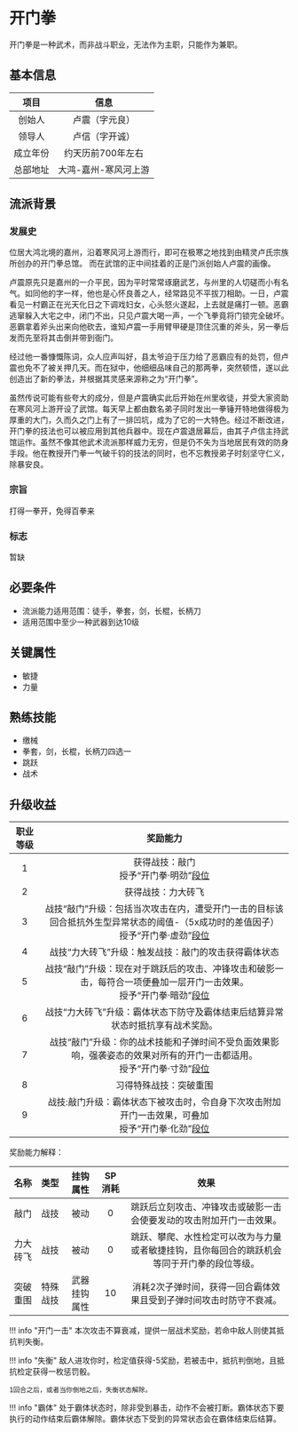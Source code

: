# 开门拳

开门拳是一种武术，而非战斗职业，无法作为主职，只能作为兼职。

## 基本信息

项目|信息
:--:|:--:
创始人|卢震（字元良）
领导人|卢信（字开诚）
成立年份|约天历前700年左右
总部地址|大鸿-嘉州-寒风河上游

## 流派背景

### 发展史

位居大鸿北境的嘉州，沿着寒风河上游而行，即可在极寒之地找到由精灵卢氏宗族所创办的开门拳总馆。 而在武馆的正中间挂着的正是门派创始人卢震的画像。

卢震原先只是嘉州的一介平民，因为平时常常琢磨武艺，与州里的人切磋而小有名气。如同他的字一样，他也是心怀良善之人，经常路见不平拔刀相助。一日，卢震看见一村霸正在光天化日之下调戏妇女，心头怒火遂起，上去就是痛打一顿。恶霸逃窜躲入大宅之中，闭门不出，只见卢震大喝一声，一个飞拳竟将门锁完全破坏。恶霸拿着斧头出来向他砍去，谁知卢震一手用臂甲硬是顶住沉重的斧头，另一拳后发而先至将其击倒并带到衙门。

经过他一番慷慨陈词，众人应声叫好，县太爷迫于压力给了恶霸应有的处罚，但卢震也免不了被关押几天。而在狱中，他细细品味自己的那两拳，突然顿悟，遂以此创造出了新的拳法，并根据其灵感来源称之为“开门拳”。

虽然传说可能有些夸大的成分，但是卢震确实此后开始在州里收徒，并受大家资助在寒风河上游开设了武馆。每天早上都由数名弟子同时发出一拳锤开特地做得极为厚重的大门，久而久之门上有了一排凹坑，成为了它的一大特色。经过不断改进，开门拳的技法也可以被应用到其他兵器中。现在卢震退居幕后，由其子卢信主持武馆运作。虽然不像其他武术流派那样威力无穷，但是仍不失为当地居民有效的防身手段。他在教授开门拳一气破千钧的技法的同时，也不忘教授弟子时刻坚守仁义，除暴安良。

### 宗旨

打得一拳开，免得百拳来

### 标志

暂缺

## 必要条件

* 流派能力适用范围：徒手，拳套，剑，长棍，长柄刀
* 适用范围中至少一种武器到达10级

## 关键属性

* 敏捷
* 力量

## 熟练技能

* 缴械
* 拳套，剑，长棍，长柄刀四选一
* 跳跃
* 战术

## 升级收益

职业等级|奖励能力
:--:|:--:
1|获得战技：敲门<br>授予“开门拳·明劲”<a href="../../MartialLevel" target="_blank">段位</a>
2|获得战技：力大砖飞
3|战技“敲门”升级：包括当次攻击在内，遭受开门一击的目标该回合抵抗外生型异常状态的阈值-（5x成功时的差值因子）<br>授予“开门拳·虚劲”<a href="../../MartialLevel" target="_blank">段位</a>
4|战技“力大砖飞”升级：触发战技：敲门的攻击获得霸体状态
5|战技“敲门”升级：现在对于跳跃后的攻击、冲锋攻击和破影一击，每符合一项便叠加一层开门一击效果。<br>授予“开门拳·暗劲”<a href="../../MartialLevel" target="_blank">段位</a>
6|战技“力大砖飞”升级：霸体状态下防守及霸体结束后结算异常状态时抵抗享有战术奖励。
7|战技“敲门”升级：你的战术技能和子弹时间不受负面效果影响，强袭姿态的效果对所有的开门一击都适用。<br>授予“开门拳·寸劲”<a href="../../MartialLevel" target="_blank">段位</a>
8|习得特殊战技：突破重围
9|战技:敲门升级：霸体状态下被攻击时，令自身下次攻击附加开门一击效果，可叠加<br>授予“开门拳·化劲”<a href="../../MartialLevel" target="_blank">段位</a>

奖励能力解释：

名称|类型|挂钩属性|SP消耗|效果
:--:|:--:|:--:|:--:|:--:
敲门|战技|被动|0|跳跃后立刻攻击、冲锋攻击或破影一击会使要发动的攻击附加开门一击效果。
力大砖飞|战技|被动|0|跳跃、攀爬、水性检定可以改为与力量或者敏捷挂钩，且你每回合的跳跃机会等同于开门拳的段位等级。
突破重围|特殊战技|武器挂钩属性|10|消耗2次子弹时间，获得一回合霸体效果且受到子弹时间攻击时防守不衰减。

!!! info "开门一击"
    本次攻击不算衰减，提供一层战术奖励，若命中敌人则使其抵抗判失衡。

!!! info "失衡"
    敌人进攻你时，检定值获得-5奖励，若被击中，抵抗判倒地，且抵抗检定获得一枚惩罚骰。

    1回合之后，或者当你倒地之后，失衡状态解除。

!!! info "霸体"
    处于霸体状态时，除非受到暴击，动作不会被打断。霸体状态下要执行的动作结束后霸体解除。霸体状态下受到的异常状态会在霸体结束后结算。